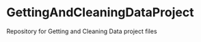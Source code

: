 GettingAndCleaningDataProject
=============================

Repository for Getting and Cleaning Data project files
